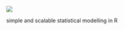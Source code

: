 <div id="head">
  <p></p>
  <div id="header-content" class="container">
    <div class="row">
      <img id="main-icon" src="reference/figures/main_icon.png" />
    </div>
    <div class="row">
      <p id="main-icon-text">simple and scalable statistical modelling in R</p>
    </div>
  </div>
</div>
